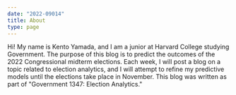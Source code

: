 ```yaml
---
date: "2022-09014"
title: About
type: page
---
```


Hi! My name is Kento Yamada, and I am a junior at Harvard College studying Government. The purpose of this blog is to predict the outcomes of the 2022 Congressional midterm elections. Each week, I will post a blog on a topic related to election analytics, and I will attempt to refine my predictive models until the elections take place in November. This blog was written as part of "Government 1347: Election Analytics."